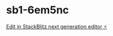 # sb1-6em5nc

[Edit in StackBlitz next generation editor ⚡️](https://stackblitz.com/~/github.com/jukarusitecloud/sb1-6em5nc)